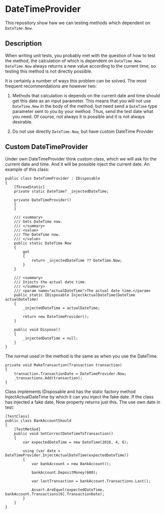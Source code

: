 # DateTimeProvider
This repository show haw we can testing methods which dependent on `DateTime.Now`.

## Description
When writing unit tests, you probably met with the question of how to test the method, the calculation of which is dependent on `DateTime.Now`. `DateTime.Now` always returns a new value according to the current time, so testing this method is not directly possible. 

It is certainly a number of ways this problem can be solved. The most frequent recommendations are however two:

1. Methods that calculation is depends on the current date and time should get this date as an input parameter. This means that you will not use `DateTime.Now` in the body of the method, but need send a `DateTime` type parameter sent to you by your method. Thus, send the test date what you need. Of course, not always it is possible and it is not always desirable.

2. Do not use directly `DateTime.Now`, but have custom DateTime Provider
 

## Custom DateTimeProvider

Under own DateTimeProvider think custom class, which we will ask for the current date and time. And it will be possible inject the current date. An example of this class:

```CSharp
public class DateTimeProvider : IDisposable 
{ 
    [ThreadStatic] 
    private static DateTime? _injectedDateTime; 
 
    private DateTimeProvider() 
    { 
    } 
 
    /// <summary> 
    /// Gets DateTime now. 
    /// </summary> 
    /// <value> 
    /// The DateTime now. 
    /// </value> 
    public static DateTime Now 
    { 
        get 
        { 
            return _injectedDateTime ?? DateTime.Now; 
        } 
    } 
 
    /// <summary> 
    /// Injects the actual date time. 
    /// </summary> 
    /// <param name="actualDateTime">The actual date time.</param> 
    public static IDisposable InjectActualDateTime(DateTime actualDateTime) 
    { 
        _injectedDateTime = actualDateTime; 
 
        return new DateTimeProvider(); 
    } 
 
    public void Dispose() 
    { 
        _injectedDateTime = null; 
    } 
} 
```
The normal used in the method is the same as when you use the DateTime.

 

```CSharp
private void MakeTransaction(Transaction transaction) 
{ 
    transaction.TransactionDate = DateTimeProvider.Now; 
    _transactions.Add(transaction); 
}
```
Class implements IDisposable and has the static factory method InjectActualDateTime by which it can you inject the fake date.
If the class has injected a fake date, Now property returns just this.
The use own date in test:
```
[TestClass] 
public class BankAccountShould 
{ 
    [TestMethod] 
    public void SetCorrectDateTimeToTransaction() 
    { 
        var expectedDateTime = new DateTime(2016, 4, 6); 
 
        using (var date = DateTimeProvider.InjectActualDateTime(expectedDateTime)) 
        { 
            var bankAccount = new BankAccount(); 
 
            bankAccount.DepositMoney(600); 
 
            var lastTransaction = bankAccount.Transactions.Last(); 
 
            Assert.AreEquel(expectedDateTime, bankAccount.Transactions[0].TransactionDate); 
        } 
    } 
} 
```
